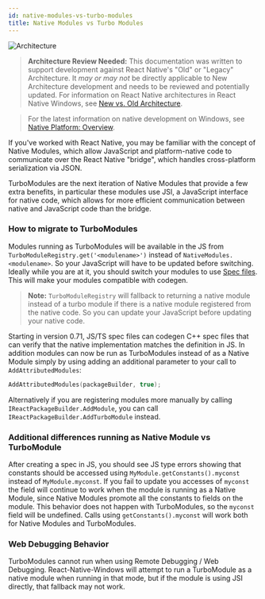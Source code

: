 ```yaml
---
id: native-modules-vs-turbo-modules
title: Native Modules vs Turbo Modules
---
```


![Architecture](https://img.shields.io/badge/architecture-needs_review-red)

> **Architecture Review Needed:** This documentation was written to support development against React Native's "Old" or "Legacy" Architecture. It *may or may not* be directly applicable to New Architecture development and needs to be reviewed and potentially updated. For information on React Native architectures in React Native Windows, see [New vs. Old Architecture](new-architecture.md).

> For the latest information on native development on Windows, see [Native Platform: Overview](native-platform.md).

If you've worked with React Native, you may be familiar with the concept of Native Modules, which allow JavaScript and platform-native code to communicate over the React Native "bridge", which handles cross-platform serialization via JSON.

TurboModules are the next iteration of Native Modules that provide a few extra benefits, in particular these modules use JSI, a JavaScript interface for native code, which allows for more efficient communication between native and JavaScript code than the bridge.

### How to migrate to TurboModules

Modules running as TurboModules will be available in the JS from `TurboModuleRegistry.get('<modulename>')` instead of `NativeModules.<modulename>`.  So your JavaScript will have to be updated before switching.  Ideally while you are at it, you should switch your modules to use [Spec files](https://reactnative.dev/docs/the-new-architecture/pillars-turbomodules#2-javascript-specification). This will make your modules compatible with codegen.

>**Note:** `TurboModuleRegistry` will fallback to returning a native module instead of a turbo module if there is a native module registered from the native code. So you can update your JavaScript before updating your native code.

Starting in version 0.71, JS/TS spec files can codegen C++ spec files that can verify that the native implementation matches the definition in JS. In addition modules can now be run as TurboModules instead of as a Native Module simply by using adding an additional parameter to your call to `AddAttributedModules`:

```cpp
AddAttributedModules(packageBuilder, true);
```

Alternatively if you are registering modules more manually by calling `IReactPackageBuilder.AddModule`, you can call `IReactPackageBuilder.AddTurboModule` instead.

### Additional differences running as Native Module vs TurboModule

After creating a spec in JS, you should see JS type errors showing that constants should be accessed using `MyModule.getConstants().myconst` instead of `MyModule.myconst`.  If you fail to update you accesses of `myconst` the field will continue to work when the module is running as a Native Module, since Native Modules promote all the constants to fields on the module.  This behavior does not happen with TurboModules, so the `myconst` field will be undefined.  Calls using `getConstants().myconst` will work both for Native Modules and TurboModules.

### Web Debugging Behavior

TurboModules cannot run when using Remote Debugging / Web Debugging.  React-Native-Windows will attempt to run a TurboModule as a native module when running in that mode, but if the module is using JSI directly, that fallback may not work.

